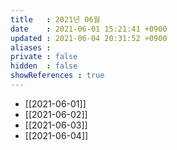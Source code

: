 ```yaml
---
title   : 2021년 06월
date    : 2021-06-01 15:21:41 +0900
updated : 2021-06-04 20:31:52 +0900
aliases : 
private : false
hidden  : false
showReferences : true
---
```

- [[2021-06-01]]
- [[2021-06-02]]
- [[2021-06-03]]
- [[2021-06-04]]
